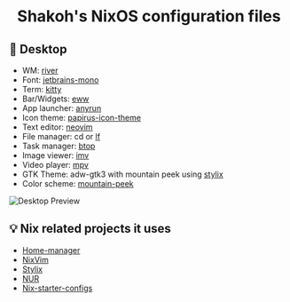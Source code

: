 <h1 align="center">Shakoh's NixOS configuration files</h1>

## 🗿 Desktop
- WM: [river](https://github.com/riverwm/river)
- Font: [jetbrains-mono](https://github.com/JetBrains/JetBrainsMono)
- Term: [kitty](https://github.com/kovidgoyal/kitty)
- Bar/Widgets: [eww](https://github.com/elkowar/eww)
- App launcher: [anyrun](https://github.com/Kirottu/anyrun)
- Icon theme: [papirus-icon-theme](https://github.com/PapirusDevelopmentTeam/papirus-icon-theme)
- Text editor: [neovim](https://github.com/neovim/neovim)
- File manager: cd or [lf](https://github.com/gokcehan/lf)
- Task manager: [btop](https://github.com/aristocratos/btop)
- Image viewer: [imv](https://sr.ht/~exec64/imv)
- Video player: [mpv](https://github.com/mpv-player/mpv)
- GTK Theme: adw-gtk3 with mountain peek using [stylix](https://github.com/danth/stylix)
- Color scheme: [mountain-peek](https://github.com/nautilor/mountain-peek)

<img src="https://media.discordapp.net/attachments/694668776297201757/1162530332940189807/image.png?ex=653c45be&is=6529d0be&hm=6195572b5d014e0ed133e2a10e736153a6845a77efdf18832cc0c7bcf23156ca&=&width=855&height=481" alt="Desktop Preview">

## 💡 Nix related projects it uses
- [Home-manager](https://github.com/nix-community/home-manager)
- [NixVim](https://github.com/nix-community/nixvim)
- [Stylix](https://github.com/danth/stylix)
- [NUR](https://github.com/nix-community/NUR)
- [Nix-starter-configs](https://github.com/Misterio77/nix-starter-configs)
